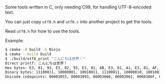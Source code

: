 Some tools written in C, only needing C99, for handling UTF-8-encoded text.

You can just copy `utf8.h` and `utf8.c` into another project to get the tools.

Read `utf8.h` for how to use the tools.

Example:
```sh
$ cmake -B build -G Ninja
$ cmake --build build
$ ./build/utf8_print "こんにちは世界！"
Direct printf: こんにちは世界！
Hex bytes: E3, 81, 93, E3, 82, 93, E3, 81, AB, E3, 81, A1, E3, 81, AF, E4, B8, 96, E7, 95, 8C, EF, BC, 81
Binary bytes: 11100011, 10000001, 10010011, 11100011, 10000010, 10010011, 11100011, 10000001, 10101011, 11100011, 10000001, 10100001, 11100011, 10000001, 10101111, 11100100, 10111000, 10010110, 11100111, 10010101, 10001100, 11101111, 10111100, 10000001
Unicode codepoints: 00003053, 00003093, 0000306B, 00003061, 0000306F, 00004E16, 0000754C, 0000FF01
```
